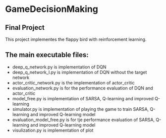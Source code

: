 # GameDecisionMaking

## Final Project
This project implementes the flappy bird with reinforcement learning.  

## The main executable files:  
* deep_q_network.py is implementation of DQN  
* deep_q_network_l.py is implementation of DQN without the target network  
* actor_critic_network.py is the implementation of actor_critic  
* evaluation_network.py is for the performance evaluation of DQN and actor_critic  
* model_free.py is implementation of SARSA, Q-learning and improved Q-learning  
* simulator.py is implementation of playing the game to train SARSA, Q-learning and improved Q-learning model  
* evaluation_model_free.py is for tje performance evaluation of SARSA, Q-learning and improved Q-learning model  
* visulization.py is implementation of plot  


